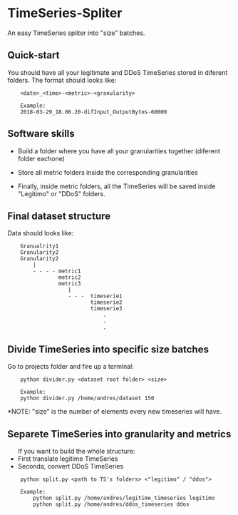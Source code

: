 # TimeSeries-Spliter
An easy TimeSeries spliter into "size" batches. 

## Quick-start

<p> You should have all your legitimate and DDoS TimeSeries stored in diferent folders.
The format should looks like: </p>

```
    <date>_<time>-<metric>-<granularity>

    Example:
    2018-03-29_18.06.20-difInput_OutputBytes-60000 
```

## Software skills

<ul>
<li> Build a folder where you have all your granularities together (diferent folder eachone)</p>
<li> Store all metric folders inside the corresponding granularities</p>
<li> Finally, inside metric folders, all the TimeSeries will be saved inside "Legitimo" or "DDoS" folders.</p>
</ul>

## Final dataset structure

<p>Data should looks like: </p>

```
    Granualrity1
    Granularity2
    Granularity2
        |
        - - - - metric1
                metric2
                metric3
                   |
                   - - -  timeserie1
                          timeserie2
                          timeserie3
                              .
                              .
                              .
```

## Divide TimeSeries into specific **size batches**

<p>Go to projects folder and fire up a terminal: </p>

```
    python divider.py <dataset root folder> <size>
    
    Example:
    python divider.py /home/andres/dataset 150
```

<p> *NOTE: "size" is the number of elements every new timeseries will have. </p>

## Separete TimeSeries into granularity and metrics

<ul> If you want to build the whole structure: 
    <li> First translate legitime TimeSeries </li>
    <li> Seconda, convert DDoS TimeSeries </li>
</ul>

```
    python split.py <path to TS's folders> <"legitimo" / "ddos">
    
    Example:
        python split.py /home/andres/legitime_timeseries legitimo
        python split.py /home/andres/ddos_timeseries ddos

```
